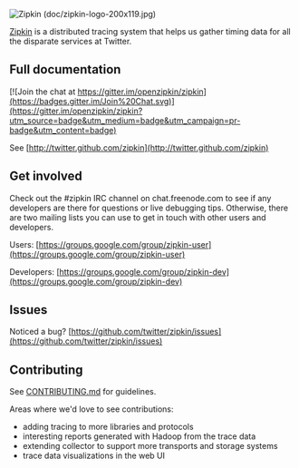 ![Zipkin (doc/zipkin-logo-200x119.jpg)](https://github.com/twitter/zipkin/raw/master/doc/zipkin-logo-200x119.jpg)

[Zipkin](http://twitter.github.com/zipkin) is a distributed tracing system that helps us gather timing data for all the disparate services at Twitter.

## Full documentation

[![Join the chat at https://gitter.im/openzipkin/zipkin](https://badges.gitter.im/Join%20Chat.svg)](https://gitter.im/openzipkin/zipkin?utm_source=badge&utm_medium=badge&utm_campaign=pr-badge&utm_content=badge)

See [http://twitter.github.com/zipkin](http://twitter.github.com/zipkin)

## Get involved

Check out the #zipkin IRC channel on chat.freenode.com to see if any
developers are there for questions or live debugging tips. Otherwise,
there are two mailing lists you can use to get in touch with other
users and developers.

Users: [https://groups.google.com/group/zipkin-user](https://groups.google.com/group/zipkin-user)

Developers: [https://groups.google.com/group/zipkin-dev](https://groups.google.com/group/zipkin-dev)

## Issues

Noticed a bug? [https://github.com/twitter/zipkin/issues](https://github.com/twitter/zipkin/issues)

## Contributing

See [CONTRIBUTING.md](https://github.com/twitter/zipkin/blob/master/CONTRIBUTING.md) for guidelines.

Areas where we'd love to see contributions:

* adding tracing to more libraries and protocols
* interesting reports generated with Hadoop from the trace data
* extending collector to support more transports and storage systems
* trace data visualizations in the web UI
